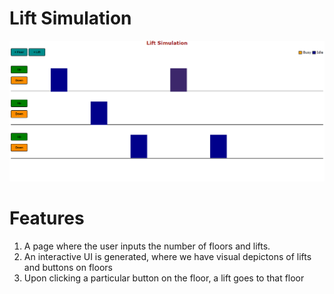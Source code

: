 # Lift Simulation

![Lift Simulation Example](lift-simulation.png "Lift Simulation Example")

# Features

1. A page where the user inputs the number of floors and lifts.
2. An interactive UI is generated, where we have visual depictons of lifts and buttons on floors
3. Upon clicking a particular button on the floor, a lift goes to that floor
